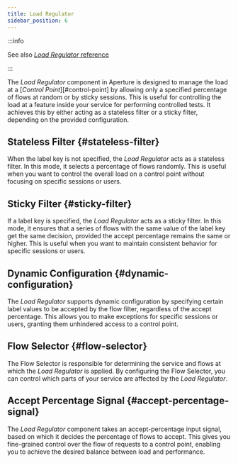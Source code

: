 ```yaml
---
title: Load Regulator
sidebar_position: 6
---
```


:::info

See also [_Load Regulator_ reference][flow-regulator]

:::

The _Load Regulator_ component in Aperture is designed to manage the load at a
[_Control Point_][#control-point] by allowing only a specified percentage of
flows at random or by sticky sessions. This is useful for controlling the load
at a feature inside your service for performing controlled tests. It achieves
this by either acting as a stateless filter or a sticky filter, depending on the
provided configuration.

## Stateless Filter {#stateless-filter}

When the label key is not specified, the _Load Regulator_ acts as a stateless
filter. In this mode, it selects a percentage of flows randomly. This is useful
when you want to control the overall load on a control point without focusing on
specific sessions or users.

## Sticky Filter {#sticky-filter}

If a label key is specified, the _Load Regulator_ acts as a sticky filter. In
this mode, it ensures that a series of flows with the same value of the label
key get the same decision, provided the accept percentage remains the same or
higher. This is useful when you want to maintain consistent behavior for
specific sessions or users.

## Dynamic Configuration {#dynamic-configuration}

The _Load Regulator_ supports dynamic configuration by specifying certain label
values to be accepted by the flow filter, regardless of the accept percentage.
This allows you to make exceptions for specific sessions or users, granting them
unhindered access to a control point.

## Flow Selector {#flow-selector}

The Flow Selector is responsible for determining the service and flows at which
the _Load Regulator_ is applied. By configuring the Flow Selector, you can
control which parts of your service are affected by the _Load Regulator_.

## Accept Percentage Signal {#accept-percentage-signal}

The _Load Regulator_ component takes an accept-percentage input signal, based on
which it decides the percentage of flows to accept. This gives you fine-grained
control over the flow of requests to a control point, enabling you to achieve
the desired balance between load and performance.

[flow-regulator]: /reference/policies/spec.md#flow-regulator
[control-point]: /concepts/flow-control/flow-selector.md/#control-point

